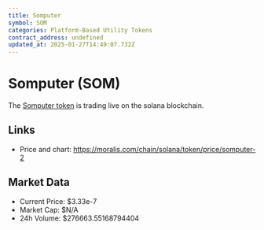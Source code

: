 ```yaml
---
title: Somputer
symbol: SOM
categories: Platform-Based Utility Tokens
contract_address: undefined
updated_at: 2025-01-27T14:49:07.732Z
---
```


# Somputer (SOM)
The [Somputer token](https://moralis.com/chain/solana/token/price/somputer-2) is trading live on the solana blockchain.

## Links
- Price and chart: https://moralis.com/chain/solana/token/price/somputer-2

## Market Data
- Current Price: $3.33e-7
- Market Cap: $N/A
- 24h Volume: $276663.55168794404
